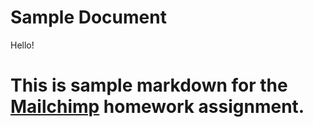 # Sample Document

Hello!

# This is sample markdown for the [Mailchimp](https://www.mailchimp.com) homework assignment.